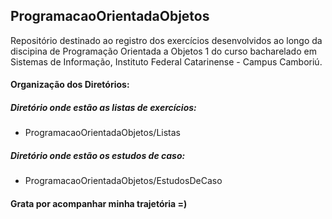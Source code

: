 ## ProgramacaoOrientadaObjetos
Repositório destinado ao registro dos exercícios desenvolvidos ao longo da discipina de Programação Orientada a Objetos 1 do curso bacharelado em Sistemas de Informação, Instituto Federal Catarinense - Campus Camboriú.

#### Organização dos Diretórios:
##### Diretório onde estão as listas de exercícios:
- ProgramacaoOrientadaObjetos/Listas

##### Diretório onde estão os estudos de caso:
- ProgramacaoOrientadaObjetos/EstudosDeCaso

#### Grata por acompanhar minha trajetória =)
